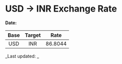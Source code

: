 # USD → INR Exchange Rate

**Date:** 

| Base | Target | Rate  |
|:----:|:------:|:-----:|
| USD  | INR    | 86.8044 |

_Last updated: _
